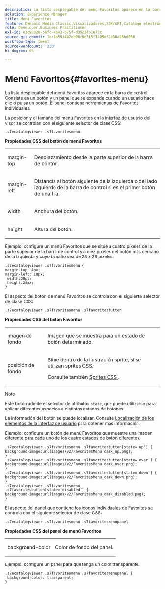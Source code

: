 ```yaml
---
description: La lista desplegable del menú Favoritos aparece en la barra de control. Consiste en un botón y un panel que se expande cuando un usuario hace clic o pulsa un botón. El panel contiene herramientas de Favoritos individuales.
solution: Experience Manager
title: Menú Favoritos
feature: Dynamic Media Classic,Visualizadores,SDK/API,Catálogo electrónico
role: Developer,Business Practitioner
exl-id: e3c90320-b6fc-4a43-b75f-d39234b1e73c
source-git-commit: 1ec8b59f442eb96c6c3f5f1405d57a38a86bd056
workflow-type: tm+mt
source-wordcount: '330'
ht-degree: 0%

---
```


# Menú Favoritos{#favorites-menu}

La lista desplegable del menú Favoritos aparece en la barra de control. Consiste en un botón y un panel que se expande cuando un usuario hace clic o pulsa un botón. El panel contiene herramientas de Favoritos individuales.

<!--<a id="section_061E550C1C1D4DB2BD663A898895B38C"></a>-->

La posición y el tamaño del menú Favoritos en la interfaz de usuario del visor se controlan con el siguiente selector de clase CSS:

```
.s7ecatalogviewer .s7favoritesmenu
```

**Propiedades CSS del botón de menú Favoritos**

<table id="table_C48C56E696304C9BAFEE71BA9EA9A174"> 
 <tbody> 
  <tr> 
   <td colname="col1"> <p> <span class="codeph"> margin-top  </span> </p> </td> 
   <td colname="col2"> <p> Desplazamiento desde la parte superior de la barra de control. </p> </td> 
  </tr> 
  <tr> 
   <td colname="col1"> <p> <span class="codeph"> margin-left  </span> </p> </td> 
   <td colname="col2"> <p> Distancia al botón siguiente de la izquierda o del lado izquierdo de la barra de control si es el primer botón de una fila. </p> </td> 
  </tr> 
  <tr> 
   <td colname="col1"> <p> <span class="codeph"> width </span> </p> </td> 
   <td colname="col2"> <p>Anchura del botón. </p> </td> 
  </tr> 
  <tr> 
   <td colname="col1"> <p> <span class="codeph"> height </span> </p> </td> 
   <td colname="col2"> <p>Altura del botón. </p> </td> 
  </tr> 
 </tbody> 
</table>

Ejemplo: configure un menú Favoritos que se sitúe a cuatro píxeles de la parte superior de la barra de control y a diez píxeles del botón más cercano de la izquierda y cuyo tamaño sea de 28 x 28 píxeles.

```
.s7ecatalogviewer .s7favoritesmenu { 
margin-top: 4px; 
margin-left: 10px; 
 width:28px; 
 height:28px; 
}
```

El aspecto del botón de menú Favoritos se controla con el siguiente selector de clase CSS:

```
.s7ecatalogviewer .s7favoritesmenu .s7favoritesbutton
```

**Propiedades CSS del botón Favoritos**

<table id="table_970D62A1413145E0A964FA9D9F108579"> 
 <tbody> 
  <tr> 
   <td colname="col1"> <p> <span class="codeph"> imagen de fondo  </span> </p> </td> 
   <td colname="col2"> <p> Imagen que se muestra para un estado de botón determinado. </p> </td> 
  </tr> 
  <tr> 
   <td colname="col1"> <p> <span class="codeph"> posición de fondo  </span> </p> </td> 
   <td colname="col2"> <p> Sitúe dentro de la ilustración sprite, si se utilizan sprites CSS. </p> <p>Consulte también <a href="../../../c-html5-s7-aem-asset-viewers/c-html5-20-ecatalog-viewer-about/c-html5-20-ecatalog-viewer-customizingviewer/c-html5-20-ecatalog-viewer-customizingviewer.md#section-9d570f95eb2443aca74c1b02f6e89aff" format="dita" scope="local"> Sprites CSS </a>. </p> </td> 
  </tr> 
 </tbody> 
</table>

>[!NOTE]
>
>Este botón admite el selector de atributos `state`, que puede utilizarse para aplicar diferentes aspectos a distintos estados de botones.

La información del botón se puede localizar. Consulte [Localización de los elementos de la interfaz de usuario](../../../c-html5-s7-aem-asset-viewers/c-html5-20-ecatalog-viewer-about/c-html5-20-ecatalog-viewer-localization.md#concept-cbfc39344c494eb7b9f6a272cff0cc74) para obtener más información.

Ejemplo: configure un botón de menú Favoritos que muestre una imagen diferente para cada uno de los cuatro estados de botón diferentes.

```
.s7ecatalogviewer .s7favoritesmenu .s7favoritesbutton[state='up'] { 
background-image:url(images/v2/FavoritesMenu dark_up.png); 
} 
.s7ecatalogviewer .s7favoritesmenu .s7favoritesbutton[state='over'] { 
background-image:url(images/v2/FavoritesMenu_dark_over.png); 
} 
.s7ecatalogviewer .s7favoritesmenu .s7favoritesbutton[state='down'] { 
background-image:url(images/v2/FavoritesMenu_dark_down.png); 
} 
.s7ecatalogviewer .s7favoritesmenu .s7favoritesbutton[state='disabled'] { 
background-image:url(images/v2/FavoritesMenu_dark_disabled.png); 
}
```

El aspecto del panel que contiene los iconos individuales de Favoritos se controla con el siguiente selector de clase CSS:

```
.s7ecatalogviewer .s7favoritesmenu .s7favoritesmenupanel
```

**Propiedades CSS del panel de menú Favoritos**

<table id="table_B57B44C561E94F86BB1B0EC1671F26DB"> 
 <tbody> 
  <tr> 
   <td colname="col1"> <p> <span class="codeph"> background-color  </span> </p> </td> 
   <td colname="col2"> <p>Color de fondo del panel. </p> </td> 
  </tr> 
 </tbody> 
</table>

Ejemplo: configure un panel para que tenga un color transparente.

```
.s7ecatalogviewer .s7favoritesmenu .s7favoritesmenupanel { 
 background-color: transparent; 
}
```
